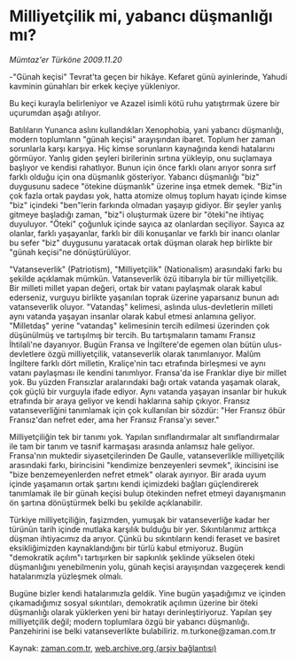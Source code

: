 # Milliyetçilik mi, yabancı düşmanlığı mı?

*Mümtaz'er Türköne 2009.11.20*

<tr><td class="metin" colspan="2" style="padding-top: 20px; padding-left: 5px; ">-"Günah keçisi" Tevrat'ta geçen bir hikâye. Kefaret günü ayinlerinde, Yahudi kavminin günahları bir erkek keçiye yükleniyor.</td></tr><tr><td class="metin" colspan="2" style="padding-top: 20px; padding-left: 5px; "><p>Bu keçi kurayla belirleniyor ve Azazel isimli kötü ruhu yatıştırmak üzere bir uçurumdan aşağı atılıyor.
<p>Batılıların Yunanca aslını kullandıkları Xenophobia, yani yabancı düşmanlığı, modern toplumların "günah keçisi" arayışından ibaret. Toplum her zaman sorunlarla karşı karşıya. Hiç kimse sorunların kaynağında kendi hatalarını görmüyor. Yanlış giden şeyleri birilerinin sırtına yükleyip, onu suçlamaya başlıyor ve kendisi rahatlıyor. Bunun için önce farklı olanı arıyor sonra sırf farklı olduğu için ona düşmanlık gösteriyor. Yabancı düşmanlığı "biz" duygusunu sadece "ötekine düşmanlık" üzerine inşa etmek demek. "Biz"in çok fazla ortak paydası yok, hatta atomize olmuş toplum hayatı içinde kimse "biz" içindeki "ben"lerin farkında olmadan yaşayıp gidiyor. Bir şeyler yanlış gitmeye başladığı zaman, "biz"i oluşturmak üzere bir "öteki"ne ihtiyaç duyuluyor. "Öteki" çoğunluk içinde sayıca az olanlardan seçiliyor. Sayıca az olanlar, farklı yaşayanlar, farklı bir dili konuşanlar ve farklı bir inancı olanlar bu sefer "biz" duygusunu yaratacak ortak düşman olarak hep birlikte bir "günah keçisi"ne dönüştürülüyor.
<p>"Vatanseverlik" (Patriotism), "Milliyetçilik" (Nationalism) arasındaki farkı bu şekilde açıklamak mümkün. Vatanseverlik özü itibarıyla bir tür milliyetçilik. Bir milleti millet yapan değeri, ortak bir vatanı paylaşmak olarak kabul ederseniz, vurguyu birlikte yaşanılan toprak üzerine yaparsanız bunun adı vatanseverlik oluyor. "Vatandaş" kelimesi, aslında ulus-devletlerin milleti aynı vatanda yaşayan insanlar olarak kabul etmesi anlamına geliyor. "Milletdaş" yerine "vatandaş" kelimesinin tercih edilmesi üzerinden çok düşünülmüş ve tartışılmış bir tercih. Bu tartışmaların tamamı Fransız İhtilali'ne dayanıyor. Bugün Fransa ve İngiltere'de egemen olan bütün ulus-devletlere özgü milliyetçilik, vatanseverlik olarak tanımlanıyor. Malûm İngiltere farklı dört milletin, Kraliçe'nin tacı etrafında birleşmesi ve aynı vatanı paylaşması ile kendini tanımlıyor. Fransa'da ise Franklar diye bir millet yok. Bu yüzden Fransızlar aralarındaki bağı ortak vatanda yaşamak olarak, çok güçlü bir vurguyla ifade ediyor. Aynı vatanda yaşayan insanlar bir hukuk etrafında bir araya geliyor ve kendi haklarına sahip çıkıyor. Fransız vatanseverliğini tanımlamak için çok kullanılan bir sözdür: "Her Fransız öbür Fransız'dan nefret eder, ama her Fransız Fransa'yı sever."
<p>Milliyetçiliğin tek bir tanımı yok. Yapılan sınıflandırmalar alt sınıflandırmalar ile tam bir tanım ve tasnif karmaşası arasında anlamsız hale geliyor. Fransa'nın muktedir siyasetçilerinden De Gaulle, vatanseverlikle milliyetçilik arasındaki farkı, birincisini "kendimize benzeyenleri sevmek", ikincisini ise "bize benzemeyenlerden nefret etmek" olarak ayırıyor. Bir arada uyum içinde yaşamanın ortak şartını kendi içimizdeki bağları güçlendirerek tanımlamak ile bir günah keçisi bulup ötekinden nefret etmeyi dayanışmanın ön şartına dönüştürmek belki bu şekilde açıklanabilir.
<p>Türkiye milliyetçiliğin, faşizmden, yumuşak bir vatanseverliğe kadar her türünün tarih içinde mutlaka karşılık bulduğu bir yer. Sıkıntılarımız arttıkça düşman ihtiyacımız da arıyor. Çünkü bu sıkıntıların kendi feraset ve basiret eksikliğimizden kaynaklandığını bir türlü kabul etmiyoruz. Bugün "demokratik açılım"ı tartışırken bir sapkınlık şeklinde yükselen öteki düşmanlığını yenebilmenin yolu, günah keçisi arayışından vazgeçerek kendi hatalarımızla yüzleşmek olmalı.
<p> Bugüne bizler kendi hatalarımızla geldik. Yine bugün yaşadığımız ve içinden çıkamadığımız sosyal sıkıntıları, demokratik açılımın üzerine bir öteki düşmanlığı olarak yüklerken yeni bir hatayı derinleştiriyoruz. Yapılan şey milliyetçilik değil; modern toplumlara özgü bir yabancı düşmanlığı. Panzehirini ise belki vatanseverlikte bulabiliriz. m.turkone@zaman.com.tr<br/></p></p></p></p></p></p></td></tr>

Kaynak: [zaman.com.tr](http://zaman.com.tr/yazar.do?yazino=917981), [web.archive.org (arşiv bağlantısı)](http://web.archive.org/web/20091124130156/http://www.zaman.com.tr:80/yazar.do?yazino=917981)
